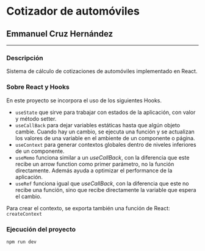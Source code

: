 # Cotizador de automóviles
## Emmanuel Cruz Hernández

----

### Descripción

Sistema de cálculo de cotizaciones de automóviles implementado en React.

### Sobre React y Hooks

En este proyecto se incorpora el uso de los siguientes Hooks.

* `useState` que sirve para trabajar con estados de la aplicación, con valor y método setter.
* `useCallBack` para dejar variables estáticas hasta que algún objeto cambie. Cuando hay un cambio, se ejecuta una función y se actualizan los valores de una variable en el ambiente de un componente o página.
* `useContext` para generar contextos globales dentro de niveles inferiores de un componente.
* `useMemo` funciona similar a un _useCallBack_, con la diferencia que este recibe un arrow function como primer parámetro, no la función directamente. Además ayuda a optimizar el performance de la aplicación.
* `useRef` funciona igual que _useCallBack_, con la diferencia que este no recibe una función, sino que recibe directamente la variable que espera el cambio.

Para crear el contexto, se exporta también una función de React: `createContext`

### Ejecución del proyecto

    npm run dev